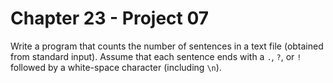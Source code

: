 # Chapter 23 - Project 07

Write a program that counts the number of sentences in a text file (obtained from standard input). Assume that each sentence ends with a `.`, `?`, or `!` followed by a white-space character (including `\n`).
